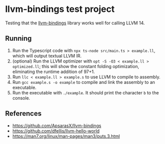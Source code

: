 # llvm-bindings test project

Testing that the [llvm-bindings](https://github.com/ApsarasX/llvm-bindings) library works well for calling LLVM 14.

## Running

1. Run the Typescript code with `npx ts-node src/main.ts > example.ll`, which will output textual LLVM IR.
1. (optional) Run the LLVM optimizer with `opt -S -O3 < example.ll > optimized.ll`; this will show the constant folding optimization, eliminating the runtime addition of 97+1.
1. Run `llc < example.ll > example.s` to use LLVM to compile to assembly.
1. Run `gcc example.s -o example` to compile and link the assembly to an executable.
1. Run the executable with `./example`. It should print the character `b` to the console.

## References

- https://github.com/ApsarasX/llvm-bindings
- https://github.com/dfellis/llvm-hello-world
- https://man7.org/linux/man-pages/man3/puts.3.html
